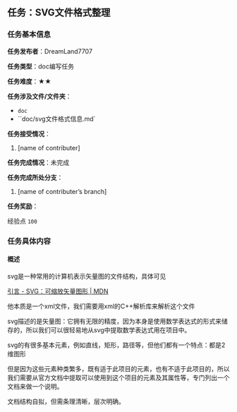## 任务：SVG文件格式整理

### 任务基本信息

**任务发布者**：DreamLand7707

**任务类型**：doc编写任务

**任务难度**：★★

**任务涉及文件/文件夹**：

+ `doc`
+ ``doc/svg文件格式信息.md`

**任务接受情况**：

1. [name of contributer]

**任务完成情况**：未完成

**任务完成所处分支**：

1. [name of contributer’s branch]

**任务奖励**：

经验点 `100`



### 任务具体内容

#### 概述

svg是一种常用的计算机表示矢量图的文件结构，具体可见

[引言 - SVG：可缩放矢量图形 | MDN](https://developer.mozilla.org/zh-CN/docs/Web/SVG/Tutorial/Introduction)

他本质是一个xml文件，我们需要用xml的C++解析库来解析这个文件

svg描述的是矢量图：它拥有无限的精度，因为本身是使用数学表达式的形式来储存的，所以我们可以很轻易地从svg中提取数学表达式用在项目中。

svg的有很多基本元素，例如直线，矩形，路径等，但他们都有一个特点：都是2维图形

但是因为这些元素种类繁多，既有适于此项目的元素，也有不适于此项目的，所以我们需要从官方文档中提取可以使用到这个项目的元素及其属性等，专门列出一个文档来做一个说明。

文档结构自拟，但需条理清晰，层次明确。





